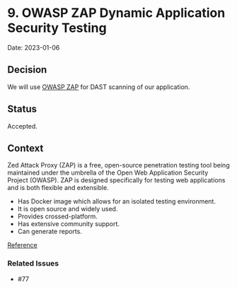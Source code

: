# 9. OWASP ZAP Dynamic Application Security Testing

Date: 2023-01-06

## Decision

We will use [OWASP ZAP](https://www.zaproxy.org/) for DAST scanning of our application.

## Status

Accepted.

## Context

Zed Attack Proxy (ZAP) is a free, open-source penetration testing tool being maintained under the umbrella of the Open Web Application Security Project (OWASP). ZAP is designed specifically for testing web applications and is both flexible and extensible.
- Has Docker image which allows for an isolated testing environment.
- It is open source and widely used.
- Provides crossed-platform.
- Has extensive community support.
- Can generate reports.

[Reference](https://www.zaproxy.org/getting-started/)

### Related Issues

- #77
